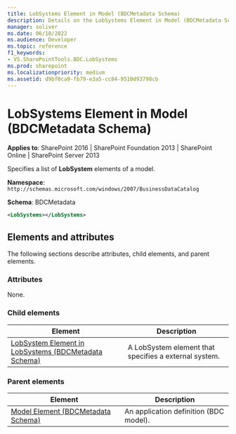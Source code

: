 ```yaml
---
title: LobSystems Element in Model (BDCMetadata Schema)
description: Details on the LobSystems Element in Model (BDCMetadata Schema)
manager: soliver
ms.date: 06/10/2022
ms.audience: Developer
ms.topic: reference
f1_keywords:
- VS.SharePointTools.BDC.LobSystems
ms.prod: sharepoint
ms.localizationpriority: medium
ms.assetid: d9bf0ca9-fb79-e3a5-cc84-9510d93798cb
---
```


# LobSystems Element in Model (BDCMetadata Schema)

**Applies to**: SharePoint 2016 | SharePoint Foundation 2013 | SharePoint Online | SharePoint Server 2013

Specifies a list of **LobSystem** elements of a model.

**Namespace**: `http://schemas.microsoft.com/windows/2007/BusinessDataCatalog`

**Schema**: BDCMetadata

```XML
<LobSystems></LobSystems>
```

## Elements and attributes

The following sections describe attributes, child elements, and parent elements.

### Attributes

None.

### Child elements

  
| Element | Description |
| --- | --- |
| [LobSystem Element in LobSystems (BDCMetadata Schema)](lobsystem-element-in-lobsystems-bdcmetadata-schema.md) | A LobSystem element that specifies a external system. |

### Parent elements

  
| Element | Description |
| --- | --- |
| [Model Element (BDCMetadata Schema)](model-element-bdcmetadata-schema.md) | An application definition (BDC model). |







